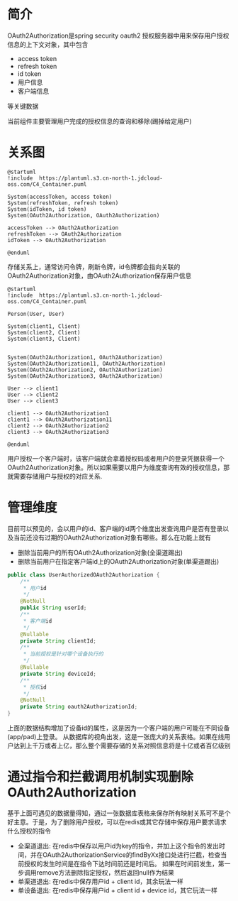 # 简介

OAuth2Authorization是spring security oauth2 授权服务器中用来保存用户授权信息的上下文对象，其中包含

* access token
* refresh token
* id token
* 用户信息
* 客户端信息

等关键数据

当前组件主要管理用户完成的授权信息的查询和移除(踢掉给定用户)

# 关系图

```plantuml
@startuml
!include  https://plantuml.s3.cn-north-1.jdcloud-oss.com/C4_Container.puml

System(accessToken, access token)
System(refreshToken, refresh token)
System(idToken, id token)
System(OAuth2Authorization, OAuth2Authorization)

accessToken --> OAuth2Authorization
refreshToken --> OAuth2Authorization
idToken --> OAuth2Authorization

@enduml
```

存储关系上，通常访问令牌，刷新令牌，id令牌都会指向关联的OAuth2Authorization对象，由OAuth2Authorization保存用户信息

```plantuml
@startuml
!include  https://plantuml.s3.cn-north-1.jdcloud-oss.com/C4_Container.puml

Person(User, User)

System(client1, Client)
System(client2, Client)
System(client3, Client)


System(OAuth2Authorization1, OAuth2Authorization)
System(OAuth2Authorization11, OAuth2Authorization)
System(OAuth2Authorization2, OAuth2Authorization)
System(OAuth2Authorization3, OAuth2Authorization)

User --> client1
User --> client2
User --> client3

client1 --> OAuth2Authorization1
client1 --> OAuth2Authorization11
client2 --> OAuth2Authorization2
client3 --> OAuth2Authorization3

@enduml
```

用户授权一个客户端时，该客户端就会拿着授权码或者用户的登录凭据获得一个OAuth2Authorization对象。所以如果需要以用户为维度查询有效的授权信息，那就需要存储用户与授权的对应关系.

# 管理维度

目前可以预见的，会以用户的id、客户端的id两个维度出发查询用户是否有登录以及当前还没有过期的OAuth2Authorization对象有哪些。那么在功能上就有

* 删除当前用户的所有OAuth2Authorization对象(全渠道踢出)
* 删除当前用户在指定客户端id上的OAuth2Authorization对象(单渠道踢出)

```java
public class UserAuthorizedOAuth2Authorization {
    /**
     * 用户id
     */
    @NotNull
    public String userId;
    /**
     * 客户端id
     */
    @Nullable
    private String clientId;
    /**
     * 当前授权是针对哪个设备执行的
     */
    @Nullable
    private String deviceId;
    /**
     * 授权id
     */
    @NotNull
    private String oauth2AuthorizationId;
}
```

上面的数据结构增加了设备id的属性，这是因为一个客户端的用户可能在不同设备(app/pad)上登录。
从数据库的视角出发，这是一张庞大的关系表格。如果在线用户达到上千万或者上亿，那么整个需要存储的关系对照信息将是十亿或者百亿级别

# 通过指令和拦截调用机制实现删除OAuth2Authorization

基于上面可遇见的数据量得知，通过一张数据库表格来保存所有映射关系可不是个好主意。于是，为了删除用户授权，可以在redis或其它存储中保存用户要求请求什么授权的指令

* 全渠道退出: 在redis中保存以用户id为key的指令，并加上这个指令的发出时间，并在OAuth2AuthorizationService的findByXx接口处进行拦截，检查当前授权的发生时间是在指令下达时间前还是时间后。
  如果在时间前发生，第一步调用remove方法删除指定授权，然后返回null作为结果
* 单渠道退出: 在redis中保存用户id + client id，其余玩法一样
* 单设备退出: 在redis中保存用户id + client id + device id，其它玩法一样